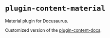 # `plugin-content-material`

Material plugin for Docusaurus.

Customized version of the [plugin-content-docs](https://docusaurus.io/docs/api/plugins/@docusaurus/plugin-content-docs).
